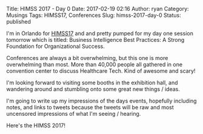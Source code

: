 Title: HIMSS 2017 - Day 0
Date: 2017-02-19 02:16
Author: ryan
Category: Musings
Tags: HIMSS17, Conferences
Slug: himss-2017-day-0
Status: published

I'm in Orlando for [HIMSS17](http://www.himssconference.org) and and pretty pumped for my day one session tomorrow which is titled: Business Intelligence Best Practices: A Strong Foundation for Organizational Success.

Conferences are always a bit overwhelming, but this one is more overwhelming than most. More than 40,000 people all gathered in one convention center to discuss Healthcare Tech. Kind of awesome and scary!

I'm looking forward to visiting some booths in the exhibition hall, and wandering around and stumbling onto some great new things / ideas.

I'm going to write up my impressions of the days events, hopefully including notes, and links to tweets because the tweets will be raw and most uncensored impressions of what I'm seeing / hearing.

Here's the HIMSS 2017!

